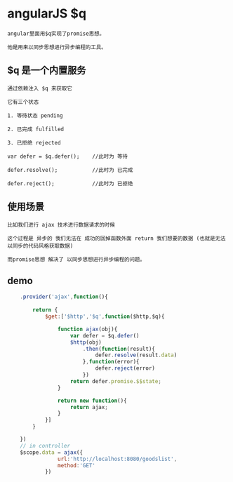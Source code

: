 # angularJS $q

    angular里面用$q实现了promise思想。

    他是用来以同步思想进行异步编程的工具。

## $q 是一个内置服务

    通过依赖注入 $q 来获取它

    它有三个状态

    1. 等待状态 pending

    2. 已完成 fulfilled

    3. 已拒绝 rejected

    var defer = $q.defer();    //此时为 等待

    defer.resolve();           //此时为 已完成

    defer.reject();            //此时为 已拒绝

## 使用场景

    比如我们进行 ajax 技术进行数据请求的时候

    这个过程是 异步的 我们无法在 成功的回掉函数外面 return 我们想要的数据 (也就是无法以同步的代码风格获取数据)

    而promise思想 解决了 以同步思想进行异步编程的问题。


## demo
```javascript
    .provider('ajax',function(){
        
        return {
            $get:['$http','$q',function($http,$q){

                function ajax(obj){
                    var defer = $q.defer()
                    $http(obj)
                        .then(function(result){
                            defer.resolve(result.data)
                        },function(error){
                            defer.reject(error)
                        })
                    return defer.promise.$$state;                           
                }

                return new function(){
                    return ajax;
                }
            }]
        }

    })
    // in controller
    $scope.data = ajax({
                url:'http://localhost:8080/goodslist',
                method:'GET'
            })
```
